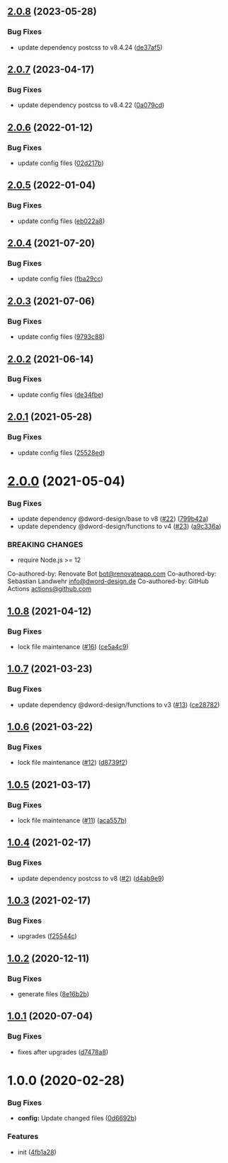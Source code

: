 ## [2.0.8](https://github.com/dword-design/postcss-link-area/compare/v2.0.7...v2.0.8) (2023-05-28)


### Bug Fixes

* update dependency postcss to v8.4.24 ([de37af5](https://github.com/dword-design/postcss-link-area/commit/de37af507dac0e54a22a22dde1789478b6fb4227))

## [2.0.7](https://github.com/dword-design/postcss-link-area/compare/v2.0.6...v2.0.7) (2023-04-17)


### Bug Fixes

* update dependency postcss to v8.4.22 ([0a079cd](https://github.com/dword-design/postcss-link-area/commit/0a079cdcfd4d354685a912782ac0fd93cef7f81d))

## [2.0.6](https://github.com/dword-design/postcss-link-area/compare/v2.0.5...v2.0.6) (2022-01-12)


### Bug Fixes

* update config files ([02d217b](https://github.com/dword-design/postcss-link-area/commit/02d217b6653d392ccc3720c81c3180e83dc1e689))

## [2.0.5](https://github.com/dword-design/postcss-link-area/compare/v2.0.4...v2.0.5) (2022-01-04)


### Bug Fixes

* update config files ([eb022a8](https://github.com/dword-design/postcss-link-area/commit/eb022a8f829fd3d7d4368976e1215189f7e1cb3a))

## [2.0.4](https://github.com/dword-design/postcss-link-area/compare/v2.0.3...v2.0.4) (2021-07-20)


### Bug Fixes

* update config files ([fba29cc](https://github.com/dword-design/postcss-link-area/commit/fba29cce69297fa53f99e150f446bd189988e1ec))

## [2.0.3](https://github.com/dword-design/postcss-link-area/compare/v2.0.2...v2.0.3) (2021-07-06)


### Bug Fixes

* update config files ([9793c88](https://github.com/dword-design/postcss-link-area/commit/9793c8851fb56251f9b34310c614ac0d2cb68e79))

## [2.0.2](https://github.com/dword-design/postcss-link-area/compare/v2.0.1...v2.0.2) (2021-06-14)


### Bug Fixes

* update config files ([de34fbe](https://github.com/dword-design/postcss-link-area/commit/de34fbebab34cb043a5c661979b300810dde9370))

## [2.0.1](https://github.com/dword-design/postcss-link-area/compare/v2.0.0...v2.0.1) (2021-05-28)


### Bug Fixes

* update config files ([25528ed](https://github.com/dword-design/postcss-link-area/commit/25528ed703a9a038c7ae35eb8af9964ce3fdba8c))

# [2.0.0](https://github.com/dword-design/postcss-link-area/compare/v1.0.8...v2.0.0) (2021-05-04)


### Bug Fixes

* update dependency @dword-design/base to v8 ([#22](https://github.com/dword-design/postcss-link-area/issues/22)) ([799b42a](https://github.com/dword-design/postcss-link-area/commit/799b42ad2e52646ef63f24774cbce91e118a30d6))
* update dependency @dword-design/functions to v4 ([#23](https://github.com/dword-design/postcss-link-area/issues/23)) ([a9c336a](https://github.com/dword-design/postcss-link-area/commit/a9c336a3f91645e4d2c05c12de5382250f90d691))


### BREAKING CHANGES

* require Node.js >= 12

Co-authored-by: Renovate Bot <bot@renovateapp.com>
Co-authored-by: Sebastian Landwehr <info@dword-design.de>
Co-authored-by: GitHub Actions <actions@github.com>

## [1.0.8](https://github.com/dword-design/postcss-link-area/compare/v1.0.7...v1.0.8) (2021-04-12)


### Bug Fixes

* lock file maintenance ([#16](https://github.com/dword-design/postcss-link-area/issues/16)) ([ce5a4c9](https://github.com/dword-design/postcss-link-area/commit/ce5a4c9714e6e5df41e06aac38d7a8e737e3130d))

## [1.0.7](https://github.com/dword-design/postcss-link-area/compare/v1.0.6...v1.0.7) (2021-03-23)


### Bug Fixes

* update dependency @dword-design/functions to v3 ([#13](https://github.com/dword-design/postcss-link-area/issues/13)) ([ce28782](https://github.com/dword-design/postcss-link-area/commit/ce28782a6b6c6293e3e4612e416505af0d909851))

## [1.0.6](https://github.com/dword-design/postcss-link-area/compare/v1.0.5...v1.0.6) (2021-03-22)


### Bug Fixes

* lock file maintenance ([#12](https://github.com/dword-design/postcss-link-area/issues/12)) ([d8739f2](https://github.com/dword-design/postcss-link-area/commit/d8739f289dfe0dfcfd4ee143e47e8aceb25bef5f))

## [1.0.5](https://github.com/dword-design/postcss-link-area/compare/v1.0.4...v1.0.5) (2021-03-17)


### Bug Fixes

* lock file maintenance ([#11](https://github.com/dword-design/postcss-link-area/issues/11)) ([aca557b](https://github.com/dword-design/postcss-link-area/commit/aca557b0e03c154bf39ad4bbb7c0caee87a02a15))

## [1.0.4](https://github.com/dword-design/postcss-link-area/compare/v1.0.3...v1.0.4) (2021-02-17)


### Bug Fixes

* update dependency postcss to v8 ([#2](https://github.com/dword-design/postcss-link-area/issues/2)) ([d4ab9e9](https://github.com/dword-design/postcss-link-area/commit/d4ab9e9375c5594743473187795b28e9c44ebfb4))

## [1.0.3](https://github.com/dword-design/postcss-link-area/compare/v1.0.2...v1.0.3) (2021-02-17)


### Bug Fixes

* upgrades ([f25544c](https://github.com/dword-design/postcss-link-area/commit/f25544c365bc20f5bd9c2046e5f3b4dbd5be848e))

## [1.0.2](https://github.com/dword-design/postcss-link-area/compare/v1.0.1...v1.0.2) (2020-12-11)


### Bug Fixes

* generate files ([8e16b2b](https://github.com/dword-design/postcss-link-area/commit/8e16b2bb5077e672efa82cfa79e02f03d5916b40))

## [1.0.1](https://github.com/dword-design/postcss-link-area/compare/v1.0.0...v1.0.1) (2020-07-04)


### Bug Fixes

* fixes after upgrades ([d7478a8](https://github.com/dword-design/postcss-link-area/commit/d7478a8f4e6662d9340d04fe43d67351a2bdd127))

# 1.0.0 (2020-02-28)


### Bug Fixes

* **config:** Update changed files ([0d6692b](https://github.com/dword-design/postcss-link-area/commit/0d6692ba14ea720d325a9428ba8ff8e536e44ce4))


### Features

* init ([4fb1a28](https://github.com/dword-design/postcss-link-area/commit/4fb1a28fc78d7292180084d787037c0c7806996a))
